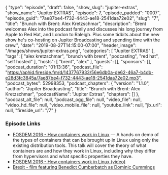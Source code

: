 {
  "type": "episode",
  "draft": false,
  "show_slug": "jupiter-extras",
  "show_name": "Jupiter EXTRAS",
  "episode": 7,
  "episode_padded": "0007",
  "episode_guid": "7ae87be4-f732-4443-ae18-2541daa72e02",
  "slug": "7",
  "title": "Brunch with Brent: Alex Kretzschmar",
  "description": "Brent welcomes Alex into the podcast family and discusses his long journey from Apple to Red Hat, and London to Raleigh. Plus some tidbits about the new show he's co-hosting on Jupiter Broadcasting and spending time with the crew.",
  "date": "2019-08-27T14:15:00-07:00",
  "header_image": "/images/shows/jupiter-extras.png",
  "categories": [
    "Jupiter EXTRAS"
  ],
  "tags": [
    "alex kretzschmar",
    "brunch with brent",
    "podcasting",
    "red hat",
    "self hosted"
  ],
  "hosts": [
    "brent",
    "alex"
  ],
  "guests": [],
  "sponsors": [],
  "podcast_duration": "01:13:36",
  "podcast_file": "https://aphid.fireside.fm/d/1437767933/56e6db0a-de62-46a7-b4db-e28d3fc3845a/7ae87be4-f732-4443-ae18-2541daa72e02.mp3",
  "podcast_bytes": 52998353,
  "podcast_chapters": {
    "version": "1.1.0",
    "author": "Jupiter Broadcasting",
    "title": "Brunch with Brent: Alex Kretzschmar",
    "podcastName": "Jupiter Extras",
    "chapters": []
  },
  "podcast_alt_file": null,
  "podcast_ogg_file": null,
  "video_file": null,
  "video_hd_file": null,
  "video_mobile_file": null,
  "youtube_link": null,
  "jb_url": null,
  "fireside_url": "/7"
}


### Episode Links

  * [FOSDEM 2016 - How containers work in Linux](https://archive.fosdem.org/2016/schedule/event/namespaces_and_cgroups/ "FOSDEM 2016 - How containers work in Linux") — A hands on demo of the types of containers that can be brought up in Linux using only the existing distribution tools. This talk will cover the theory of what containers are and how they work in Linux, including why they differ from hypervisors and what specific properties they have.
  * [FOSDEM 2016 - How containers work in Linux (video)](https://ftp.heanet.ie/mirrors/fosdem-video/2016/k1105/how-containers-work-in-linux.mp4 "FOSDEM 2016 - How containers work in Linux \(video\)")
  * [Brexit - film featuring Benedict Cumberbatch as Dominic Cummings](https://www.imdb.com/title/tt8425058/ "Brexit - film featuring Benedict Cumberbatch as Dominic Cummings")


